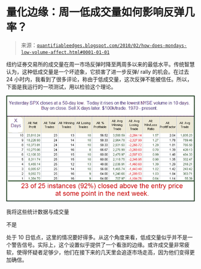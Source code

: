 <!--yml

分类：未分类

日期：2024-05-18 13:05:45

-->

# 量化边缘：周一低成交量如何影响反弹几率？

> 来源：[`quantifiableedges.blogspot.com/2010/02/how-does-mondays-low-volume-affect.html#0001-01-01`](http://quantifiableedges.blogspot.com/2010/02/how-does-mondays-low-volume-affect.html#0001-01-01)

纽约证券交易所的成交量在周一市场反弹时降至两周多以来的最低水平。传统智慧认为，这种低成交量是一个坏迹象，它损害了进一步反弹/ rally 的机会。在过去 24 小时内，我看到了很多评论，称由于低成交量，这次反弹不能被信任。所以，下面是我运行的一项测试，用以检验这个理论。

![图](img/72b442b0487645855d4c1cf8122087fa.png)

我将这些统计数据与成交量

不是

处于 10 日低点，这里的情况要好得多。从这个角度来看，低成交量似乎并不是一个警告信号。实际上，这个设置似乎提供了一个看涨的边缘。或许成交量非常疲软，使得怀疑者足够少，他们在接下来的几天里会追逐市场走高，因为他们变得更加确信。
